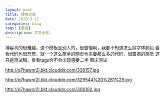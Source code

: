 ```yaml
---
layout: post
title: 博客之感
date: 2020-3-21
categories: blog
tags: [感受]
description: 文章金句。
---
```


博客真的很难建，这个模板是别人的，很苦恼啊，我都不知道怎么换字体颜色
看看代码也很恐怖，就一个这么简单的网页也需要那么多的代码，很震撼的感觉
这只是测试稿，看看tags会不会出现感受二字
图床测试

http://q7hawnr2l.bkt.clouddn.com/338157.jpg


http://q7hawnr2l.bkt.clouddn.com/329544%20%281%29.jpg


http://q7hawnr2l.bkt.clouddn.com/306182.jpg

